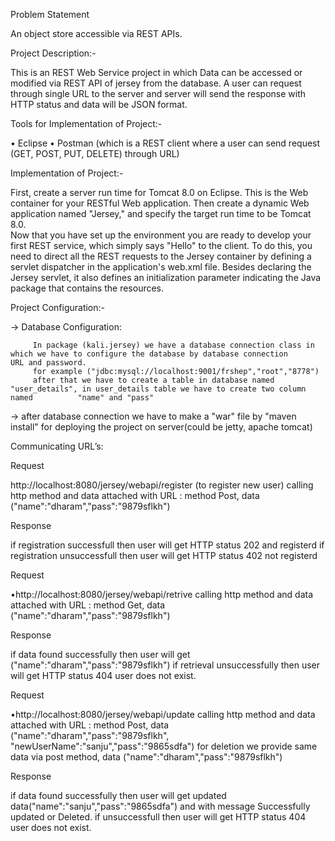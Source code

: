 Problem Statement

An object store accessible via REST APIs.

Project Description:-

This is an REST Web Service project in which Data can be accessed or modified via REST API of jersey from the database. A user can request through single URL to the server and server will send the response with HTTP status and data will be JSON format.


Tools for Implementation of Project:-

•	Eclipse
•	 Postman (which is a REST client where a user can send request (GET, POST, PUT, DELETE) through URL)

Implementation of Project:-


First, create a server run time for Tomcat 8.0 on Eclipse. This is the Web container for your RESTful Web application. Then create a dynamic Web application named "Jersey," and specify the target run time to be Tomcat 8.0.  
Now that you have set up the environment you are ready to develop your first REST service, which simply says "Hello" to the client.
To do this, you need to direct all the REST requests to the Jersey container by defining a servlet dispatcher in the application's web.xml file. Besides declaring the Jersey servlet, it also defines an initialization parameter indicating the Java package that contains the resources.

Project Configuration:-


   -> Database Configuration:
   
         In package (kali.jersey) we have a database connection class in which we have to configure the database by database connection          URL and password.
         for example ("jdbc:mysql://localhost:9001/frshep","root","8778")
         after that we have to create a table in database named "user_details", in user_details table we have to create two column named          "name" and "pass"
         
   -> after database connection we have to make a "war" file by "maven install" for deploying the project on server(could be jetty, apache tomcat)
 
 
Communicating URL’s:

Request

http://localhost:8080/jersey/webapi/register (to register new user)
calling http method and data attached with URL : method Post, data ("name":"dharam","pass":"9879sflkh")

Response

  if registration successfull then user will get HTTP status 202 and registerd
  if registration unsuccessfull then user will get HTTP status 402 not registerd



Request


•http://localhost:8080/jersey/webapi/retrive
 calling http method and data attached with URL : method Get, data ("name":"dharam","pass":"9879sflkh")
 
 Response
 
 
  if data found successfully then user will get ("name":"dharam","pass":"9879sflkh")
  if retrieval unsuccessfully then user will get HTTP status 404 user does not exist.
  


Request


•http://localhost:8080/jersey/webapi/update
 calling http method and data attached with URL : method Post, data ("name":"dharam","pass":"9879sflkh", "newUserName":"sanju","pass":"9865sdfa")
 for deletion we provide same data via post method, data ("name":"dharam","pass":"9879sflkh")
 
 Response
 
 if data found successfully then user will get updated data("name":"sanju","pass":"9865sdfa") and with message Successfully updated or Deleted.
 if  unsuccessfull then user will get HTTP status 404 user does not exist.
  
  

